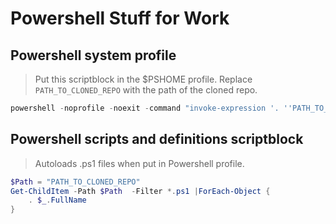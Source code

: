 # Powershell Stuff for Work

## Powershell system profile

> Put this scriptblock in the $PSHOME profile. Replace `PATH_TO_CLONED_REPO` with the path of the cloned repo.

```powershell
powershell -noprofile -noexit -command "invoke-expression '. ''PATH_TO_CLONED_REPO\ps_profile\profile.ps1''' "
```

## Powershell scripts and definitions scriptblock

> Autoloads .ps1 files when put in Powershell profile.

```powershell
$Path = "PATH_TO_CLONED_REPO"
Get-ChildItem -Path $Path  -Filter *.ps1 |ForEach-Object {
    . $_.FullName
}
```

